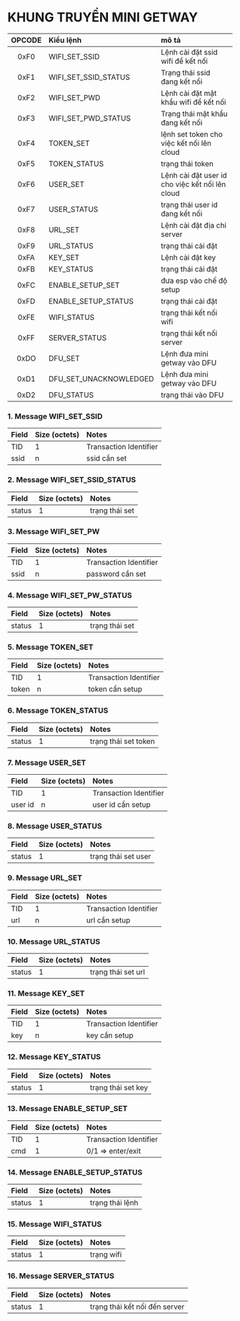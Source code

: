 # KHUNG TRUYỀN MINI GETWAY

| OPCODE | Kiểu lệnh | mô tả |
| :---: | :--- | :--- | 
| 0xF0 | WIFI_SET_SSID | Lệnh cài đặt ssid wifi để kết nối |
| 0xF1 | WIFI_SET_SSID_STATUS | Trạng thái ssid đang kết nối |
| 0xF2 | WIFI_SET_PWD | Lệnh cài đặt mật khẩu wifi để kết nối |
| 0xF3 | WIFI_SET_PWD_STATUS | Trạng thái mật khẩu đang kết nối |
| 0xF4 | TOKEN_SET | lệnh set token cho việc kết nối lên cloud |
| 0xF5 | TOKEN_STATUS | trạng thái token |
| 0xF6 | USER_SET | Lệnh cài đặt user id cho việc kết nối lên cloud |
| 0xF7 | USER_STATUS | trạng thái user id đang kết nối |
| 0xF8 | URL_SET | Lệnh cài đặt địa chỉ server |
| 0xF9 | URL_STATUS | trạng thái cài đặt |
| 0xFA | KEY_SET | Lệnh cài đặt key |
| 0xFB | KEY_STATUS | trạng thái cài đặt |
| 0xFC | ENABLE_SETUP_SET | đưa esp vào chế độ setup |
| 0xFD | ENABLE_SETUP_STATUS | trạng thái cài đặt |
| 0xFE | WIFI_STATUS | trạng thái kết nối wifi |
| 0xFF | SERVER_STATUS | trạng thái kết nối server |
| 0xDO | DFU_SET | Lệnh đưa mini getway vào DFU |
| 0xD1 | DFU_SET_UNACKNOWLEDGED | Lệnh đưa mini getway vào DFU |
| 0xD2 | DFU_STATUS | trạng thái vào DFU |

### 1. Message WIFI_SET_SSID

| Field | Size (octets) | Notes |
| :--- | :--- | :--- | 
| TID | 1 | Transaction Identifier |
| ssid | n | ssid cần set |

### 2. Message WIFI_SET_SSID_STATUS

| Field | Size (octets) | Notes |
| :--- | :--- | :--- |
| status | 1 | trạng thái set |

### 3. Message WIFI_SET_PW

| Field | Size (octets) | Notes |
| :--- | :--- | :--- | 
| TID | 1 | Transaction Identifier |
| ssid | n | password cần set |

### 4. Message WIFI_SET_PW_STATUS

| Field | Size (octets) | Notes |
| :--- | :--- | :--- |
| status | 1 | trạng thái set |

### 5. Message TOKEN_SET

| Field | Size (octets) | Notes |
| :--- | :--- | :--- | 
| TID | 1 | Transaction Identifier |
| token | n | token cần setup |

### 6. Message TOKEN_STATUS

| Field | Size (octets) | Notes |
| :--- | :--- | :--- |
| status | 1 | trạng thái set token |

### 7. Message USER_SET

| Field | Size (octets) | Notes |
| :--- | :--- | :--- | 
| TID | 1 | Transaction Identifier |
| user id | n | user id cần setup |

### 8. Message USER_STATUS

| Field | Size (octets) | Notes |
| :--- | :--- | :--- |
| status | 1 | trạng thái set user |

### 9. Message URL_SET

| Field | Size (octets) | Notes |
| :--- | :--- | :--- | 
| TID | 1 | Transaction Identifier |
| url | n | url cần setup |

### 10. Message URL_STATUS

| Field | Size (octets) | Notes |
| :--- | :--- | :--- |
| status | 1 | trạng thái set url |

### 11. Message KEY_SET

| Field | Size (octets) | Notes |
| :--- | :--- | :--- | 
| TID | 1 | Transaction Identifier |
| key | n | key cần setup |

### 12. Message KEY_STATUS

| Field | Size (octets) | Notes |
| :--- | :--- | :--- |
| status | 1 | trạng thái set key |

### 13. Message ENABLE_SETUP_SET

| Field | Size (octets) | Notes |
| :--- | :--- | :--- | 
| TID | 1 | Transaction Identifier |
| cmd | 1 | 0/1 => enter/exit |

### 14. Message ENABLE_SETUP_STATUS

| Field | Size (octets) | Notes |
| :--- | :--- | :--- |
| status | 1 | trạng thái lệnh |

### 15. Message WIFI_STATUS

| Field | Size (octets) | Notes |
| :--- | :--- | :--- |
| status | 1 | trạng wifi |

### 16. Message SERVER_STATUS

| Field | Size (octets) | Notes |
| :--- | :--- | :--- |
| status | 1 | trạng thái kết nối đến server |


